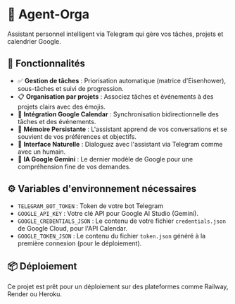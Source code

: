 # 🤖 Agent-Orga

Assistant personnel intelligent via Telegram qui gère vos tâches, projets et calendrier Google.

## 🚀 Fonctionnalités

- ✅ **Gestion de tâches** : Priorisation automatique (matrice d'Eisenhower), sous-tâches et suivi de progression.
- 📋 **Organisation par projets** : Associez tâches et événements à des projets clairs avec des émojis.
- 📅 **Intégration Google Calendar** : Synchronisation bidirectionnelle des tâches et des événements.
- 🧠 **Mémoire Persistante** : L'assistant apprend de vos conversations et se souvient de vos préférences et objectifs.
- 💬 **Interface Naturelle** : Dialoguez avec l'assistant via Telegram comme avec un humain.
- 🤖 **IA Google Gemini** : Le dernier modèle de Google pour une compréhension fine de vos demandes.

## ⚙️ Variables d'environnement nécessaires

- `TELEGRAM_BOT_TOKEN` : Token de votre bot Telegram
- `GOOGLE_API_KEY` : Votre clé API pour Google AI Studio (Gemini).
- `GOOGLE_CREDENTIALS_JSON` : Le contenu de votre fichier `credentials.json` de Google Cloud, pour l'API Calendar.
- `GOOGLE_TOKEN_JSON` : Le contenu du fichier `token.json` généré à la première connexion (pour le déploiement).

## 📦 Déploiement

Ce projet est prêt pour un déploiement sur des plateformes comme Railway, Render ou Heroku. 